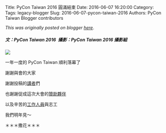 Title: PyCon Taiwan 2016 圓滿結束
Date: 2016-06-07 16:20:00
Category:
Tags: legacy-blogger
Slug: 2016-06-07-pycon-taiwan-2016
Authors: PyCon Taiwan Blogger contributors

*This was originally posted on blogger [here](https://pycontw.blogspot.com/2016/06/pycon-taiwan-2016.html)*.

<!--more-->

##### 文：PyCon Taiwan 2016  攝影：PyCon Taiwan 2016 攝影組



[![](https://2.bp.blogspot.com/-nLs2oI7ozPE/V1aGtEkHrCI/AAAAAAAAD3c/it_NlQKISiY7dFOXn4fJHByxNGhLuLi8wCLcB/s1600/27237439720_c602488276_k.jpg)](https://www.flickr.com/photos/pycon_tw_2016/27237439720/)



一年一度的 PyCon Taiwan 順利落幕了






謝謝與會的大家




謝謝投稿的[講者](https://tw.pycon.org/2016/events/talks/)們




也謝謝促成這次大會的[贊助夥伴](https://tw.pycon.org/2016/sponsors/)




以及辛苦的[工作人員](https://tw.pycon.org/2016/about/staff/)與志工




我們明年見～






＊＊＊撒花＊＊＊
